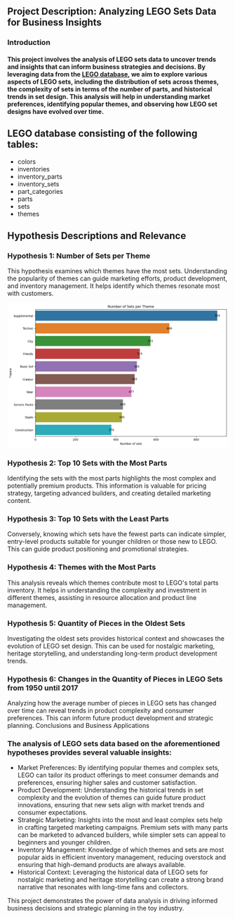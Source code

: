 ## Project Description: Analyzing LEGO Sets Data for Business Insights
### Introduction
#### This project involves the analysis of LEGO sets data to uncover trends and insights that can inform business strategies and decisions. By leveraging data from the [LEGO database]([https://pages.github.com/](https://www.kaggle.com/datasets/rtatman/lego-database/data)), we aim to explore various aspects of LEGO sets, including the distribution of sets across themes, the complexity of sets in terms of the number of parts, and historical trends in set design. This analysis will help in understanding market preferences, identifying popular themes, and observing how LEGO set designs have evolved over time.

## LEGO database consisting of the following tables:

- colors
- inventories
- inventory_parts
- inventory_sets
- part_categories
- parts
- sets
- themes

## Hypothesis Descriptions and Relevance
### Hypothesis 1: Number of Sets per Theme
This hypothesis examines which themes have the most sets. Understanding the popularity of themes can guide marketing efforts, product development, and inventory management. It helps identify which themes resonate most with customers.

![Cuadro_1](https://github.com/DaniCoco31/miniproject_week4/blob/main/Visualizations/imagen.png)


### Hypothesis 2: Top 10 Sets with the Most Parts
Identifying the sets with the most parts highlights the most complex and potentially premium products. This information is valuable for pricing strategy, targeting advanced builders, and creating detailed marketing content.

### Hypothesis 3: Top 10 Sets with the Least Parts
Conversely, knowing which sets have the fewest parts can indicate simpler, entry-level products suitable for younger children or those new to LEGO. This can guide product positioning and promotional strategies.

### Hypothesis 4: Themes with the Most Parts
This analysis reveals which themes contribute most to LEGO's total parts inventory. It helps in understanding the complexity and investment in different themes, assisting in resource allocation and product line management.

### Hypothesis 5: Quantity of Pieces in the Oldest Sets
Investigating the oldest sets provides historical context and showcases the evolution of LEGO set design. This can be used for nostalgic marketing, heritage storytelling, and understanding long-term product development trends.

### Hypothesis 6: Changes in the Quantity of Pieces in LEGO Sets from 1950 until 2017
Analyzing how the average number of pieces in LEGO sets has changed over time can reveal trends in product complexity and consumer preferences. This can inform future product development and strategic planning.
Conclusions and Business Applications

### The analysis of LEGO sets data based on the aforementioned hypotheses provides several valuable insights:

- Market Preferences: By identifying popular themes and complex sets, LEGO can tailor its product offerings to meet consumer demands and preferences, ensuring higher sales and customer satisfaction.
- Product Development: Understanding the historical trends in set complexity and the evolution of themes can guide future product innovations, ensuring that new sets align with market trends and consumer expectations.
- Strategic Marketing: Insights into the most and least complex sets help in crafting targeted marketing campaigns. Premium sets with many parts can be marketed to advanced builders, while simpler sets can appeal to beginners and younger children.
- Inventory Management: Knowledge of which themes and sets are most popular aids in efficient inventory management, reducing overstock and ensuring that high-demand products are always available.
- Historical Context: Leveraging the historical data of LEGO sets for nostalgic marketing and heritage storytelling can create a strong brand narrative that resonates with long-time fans and collectors.

This project demonstrates the power of data analysis in driving informed business decisions and strategic planning in the toy industry.

